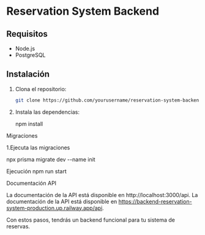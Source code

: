 # Reservation System Backend

## Requisitos

- Node.js
- PostgreSQL

## Instalación

1. Clona el repositorio:
   ```bash
   git clone https://github.com/yourusername/reservation-system-backend.git
   ```
2. Instala las dependencias:

   npm install

Migraciones

1.Ejecuta las migraciones

npx prisma migrate dev --name init

Ejecución
npm run start

Documentación API

La documentación de la API está disponible en http://localhost:3000/api.
La documentación de la API está disponible en https://backend-reservation-system-production.up.railway.app/api.

Con estos pasos, tendrás un backend funcional para tu sistema de reservas.
